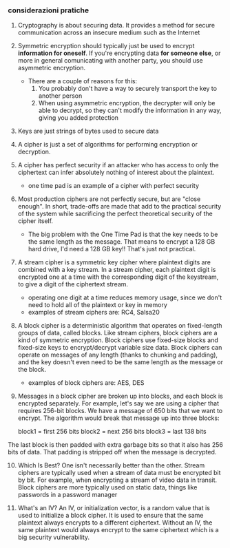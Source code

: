 ### considerazioni pratiche

1. Cryptography is about securing data. It provides a method for secure communication across an insecure medium such as the Internet

2. Symmetric encryption should typically just be used to encrypt **information for oneself**. If you're encrypting data **for someone else**, or more in general comunicating with another party, you should use asymmetric encryption.
    - There are a couple of reasons for this:
        1. You probably don't have a way to securely transport the key to another person
        2. When using asymmetric encryption, the decrypter will only be able to decrypt, so they can't modify the information in any way, giving you added protection

3. Keys are just strings of bytes used to secure data

4. A cipher is just a set of algorithms for performing encryption or decryption.

5. A cipher has perfect security if an attacker who has access to only the ciphertext can infer absolutely nothing of interest about the plaintext.
    - one time pad is an example of a cipher with perfect security

6. Most production ciphers are not perfectly secure, but are "close enough". In short, trade-offs are made that add to the practical security of the system while sacrificing the perfect theoretical security of the cipher itself.
    - The big problem with the One Time Pad is that the key needs to be the same length as the message. That means to encrypt a 128 GB hard drive, I'd need a 128 GB key!! That's just not practical.

7. A stream cipher is a symmetric key cipher where plaintext digits are combined with a key stream. In a stream cipher, each plaintext digit is encrypted one at a time with the corresponding digit of the keystream, to give a digit of the ciphertext stream.
    - operating one digit at a time reduces memory usage, since we don't need to hold all of the plaintext or key in memory
    - examples of stream ciphers are: RC4, Salsa20

8. A block cipher is a deterministic algorithm that operates on fixed-length groups of data, called blocks. Like stream ciphers, block ciphers are a kind of symmetric encryption. Block ciphers use fixed-size blocks and fixed-size keys to encrypt/decrypt variable size data. Block ciphers can operate on messages of any length (thanks to chunking and padding), and the key doesn't even need to be the same length as the message or the block.
    - examples of block ciphers are: AES, DES

9. Messages in a block cipher are broken up into blocks, and each block is encrypted separately. For example, let's say we are using a cipher that requires 256-bit blocks. We have a message of 650 bits that we want to encrypt. The algorithm would break that message up into three blocks:

    block1 = first 256 bits
    block2 = next 256 bits
    block3 = last 138 bits

The last block is then padded with extra garbage bits so that it also has 256 bits of data. That padding is stripped off when the message is decrypted.

10. Which Is Best? One isn't necessarily better than the other. Stream ciphers are typically used when a stream of data must be encrypted bit by bit. For example, when encrypting a stream of video data in transit. Block ciphers are more typically used on static data, things like passwords in a password manager


11. What's an IV? An IV, or initialization vector, is a random value that is used to initialize a block cipher. It is used to ensure that the same plaintext always encrypts to a different ciphertext. Without an IV, the same plaintext would always encrypt to the same ciphertext which is a big security vulnerability.


